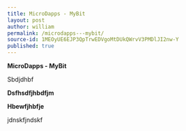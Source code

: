```yaml
---
title: MicroDapps - MyBit
layout: post
author: william
permalink: /microdapps---mybit/
source-id: 1MEOyUE6EJP3QpTrwEDVgoMtDUkQWrvV3PMDlJI2nw-Y
published: true
---
```

**MicroDapps - MyBit**

Sbdjdhbf

**Dsfhsdfjhbdfjm**

**Hbewfjhbfje**

jdnskfjndskf

